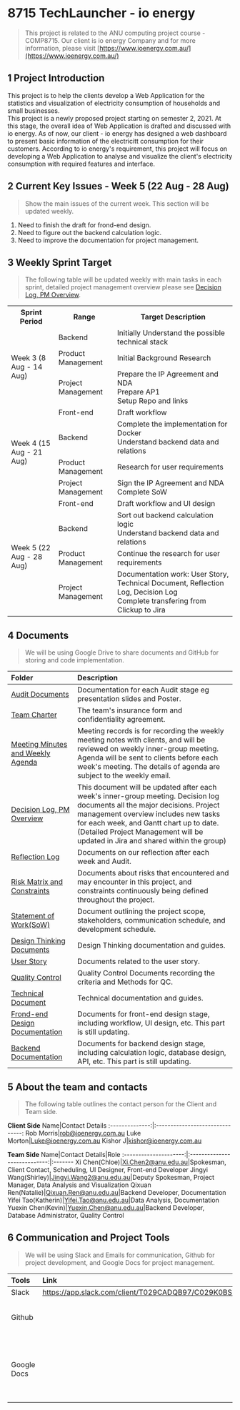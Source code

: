 # 8715 TechLauncher - io energy
> This project is related to the ANU computing project course - COMP8715. Our client is io energy Company and for more information, please visit [https://www.ioenergy.com.au/](https://www.ioenergy.com.au/)  

## 1 Project Introduction
This project is to help the clients develop a Web Application for the statistics and visualization of electricity consumption of households and small businesses.   
This project is a newly proposed project starting on semester 2, 2021. At this stage, the overall idea of Web Application is drafted and discussed with io energy.
As of now, our client - io energy has designed a web dashboard to present basic information of the electricitt consumption for their customers. According to io energy's requirement, this project will focus on developing a Web Application to analyse and visualize the client's electricity consumption with required features and interface.  

## 2 Current Key Issues - Week 5 (22 Aug - 28 Aug)
> Show the main issues of the current week. This section will be updated weekly.
1. Need to finish the draft for frond-end design.
2. Need to figure out the backend calculation logic.
3. Need to improve the documentation for project management.



## 3 Weekly Sprint Target
> The following table will be updated weekly with main tasks in each sprint, detailed project management overview please see [Decision Log, PM Overview](https://docs.google.com/spreadsheets/d/1tHocQ0SCRXdcdFboAhy9FC6_8R-uE7wCzc9LjX0xFbA/edit#gid=1106146888).
<table>
    <tr>
        <th>Sprint Period</th><th>Range</th><th>Target Description</th>
    </tr>
  <tr>
        <td rowspan="4">Week 3 (8 Aug - 14 Aug)</td>
    <tr>
      <td>Backend</td><td>Initially Understand the possible technical stack</td>
    </tr>
    <tr>
        <td>Product Management</td><td>Initial Background Research</td>
    </tr>
      <tr>
        <td>Project Management</td><td>Prepare the IP Agreement and NDA<br>Prepare AP1<br>Setup Repo and links</td>
    </tr>
  <tr>
    <tr>
        <td rowspan="4">Week 4 (15 Aug - 21 Aug)</td><td>Front-end</td><td>Draft workflow</td>
    </tr>
    <tr>
      <td>Backend</td><td>Complete the implementation for Docker<br>Understand backend data and relations</td>
    </tr>
    <tr>
        <td>Product Management</td><td>Research for user requirements</td>
    </tr>
      <tr>
        <td>Project Management</td><td>Sign the IP Agreement and NDA<br>Complete SoW</td>
    </tr>
  <tr>
        <td rowspan="4">Week 5 (22 Aug - 28 Aug)</td><td>Front-end</td><td>Draft workflow and UI design</td>
    </tr>
    <tr>
      <td>Backend</td><td>Sort out backend calculation logic<br>Understand backend data and relations</td>
    </tr>
    <tr>
        <td>Product Management</td><td>Continue the research for user requirements</td>
    </tr>
      <tr>
        <td>Project Management</td><td>Documentation work: User Story, Technical Document, Reflection Log, Decision Log<br>Complete transfering from Clickup to Jira</td>
    </tr>
</table>



## 4 Documents
> We will be using Google Drive to share documents and GitHub for storing and code implementation.

Folder|Description
:-----------|:-----------
[Audit Documents](https://drive.google.com/drive/folders/1QcUuUUmxzavHi3M87q3o9UUJ5kjPjWxQ?usp=sharing)|Documentation for each Audit stage eg presentation slides and Poster.
[Team Charter](https://github.com/YuexinChen96/8715-IOEnergy/blob/main/Documents/Team%20Charter.pdf)|The team's insurance form and confidentiality agreement.
[Meeting Minutes and Weekly Agenda](https://docs.google.com/document/d/1WfmBg25TnX-3wSLOrmrzqYUeipr9Bp1ApxWZHz_fFVg/edit?usp=sharing)|Meeting records is for recording the weekly meeting notes with clients, and will be reviewed on weekly inner-group meeting. Agenda will be sent to clients before each week's meeting. The details of agenda are subject to the weekly email.
[Decision Log, PM Overview](https://docs.google.com/spreadsheets/d/1tHocQ0SCRXdcdFboAhy9FC6_8R-uE7wCzc9LjX0xFbA/edit?usp=sharing)|This document will be updated after each week's inner-group meeting. Decision log documents all the major decisions. Project management overview includes new tasks for each week, and Gantt chart up to date. (Detailed Project Management will be updated in Jira and shared within the group)
[Reflection Log](https://docs.google.com/document/d/1IF-PVXPF5HONpjKUjhgFBr3hapASjIB6g5jkJHNrMN8/edit?usp=sharing)|Documents on our reflection after each week and Audit.
[Risk Matrix and Constraints](https://docs.google.com/spreadsheets/d/1DvPCkr_r0QE0AbWKD3gFRCs_AlMRYpD5SWJIlRuuesc/edit?usp=sharing)|Documents about risks that encountered and may encounter in this project, and constraints continuously being defined throughout the project.
[Statement of Work(SoW)](https://github.com/YuexinChen96/8715-IOEnergy/blob/main/Documents/SoW%20IO%20Energy.pdf)|Document outlining the project scope, stakeholders, communication schedule, and development schedule.
[Design Thinking Documents](https://github.com/YuexinChen96/8715-IOEnergy/tree/main/Documents/Design%20think%20process)|Design Thinking documentation and guides.
[User Story](https://miro.com/app/board/o9J_l1Qz2wo=/)|Documents related to the user story.
[Quality Control](https://docs.google.com/document/d/1xknVvc5jmiw_VynZByURVQMFdgy-Fd75s3e7X6zL_Zo/edit?usp=sharing)|Quality Control Documents recording the criteria  and Methods for QC.
[Technical Document](https://docs.google.com/document/d/12pLYh_JzcEyuNyaVx0ghlucgYspW8Km99rD-0CdaGDI/edit?usp=sharing)|Technical documentation and guides.
[Frond-end Design Documentation](https://drive.google.com/drive/folders/1N9fAUawHQ3J3rCwoB5HZKjTp0qxK1SCH)|Documents for front-end design stage, including workflow, UI design, etc. This part is still updating.
[Backend Documentation](https://drive.google.com/drive/folders/1phUNyaAKGIw9y4KeGKjUpYZHrED0H0ix?ths=true)|Documents for backend design stage, including calculation logic, database design, API, etc. This part is still updating.



## 5 About the team and contacts
> The following table outlines the contact person for the Client and Team side.  

**Client Side**
Name|Contact Details
:--------------:|:-------------------------------:
Rob Morris|rob@ioenergy.com.au
Luke Morton|Luke@ioenergy.com.au
Kishor J|kishor@ioenergy.com.au


**Team Side**
Name|Contact Details|Role
:---------------------:|:----------------------------:|:-------
Xi Chen(Chloe)|Xi.Chen2@anu.edu.au|Spokesman, Client Contact, Scheduling, UI Designer, Front-end Developer
Jingyi Wang(Shirley)|Jingyi.Wang2@anu.edu.au|Deputy Spokesman, Project Manager, Data Analysis and Visualization
Qixuan Ren(Natalie)|Qixuan.Ren@anu.edu.au|Backend Developer, Documentation
Yifei Tao(Katherin)|Yifei.Tao@anu.edu.au|Data Analysis, Documentation
Yuexin Chen(Kevin)|Yuexin.Chen@anu.edu.au|Backend Developer, Database Administrator, Quality Control


## 6 Communication and Project Tools
> We will be using Slack and Emails for communication, Github for project development, and Google Docs for project management.

Tools|Link|How to access
:------|:------------------|:------------
Slack|https://app.slack.com/client/T029CADQB97/C029K0BSESE|Click the link
Github| |Please email Yuexin Chen at Yuexin.Chen@anu.edu.au for repo access
Google Docs| |We will list the links for documents in this page Part 4. Please email Yifei Tao at Yifei.Tao@anu.edu.au for document access if you encounter any issues.
